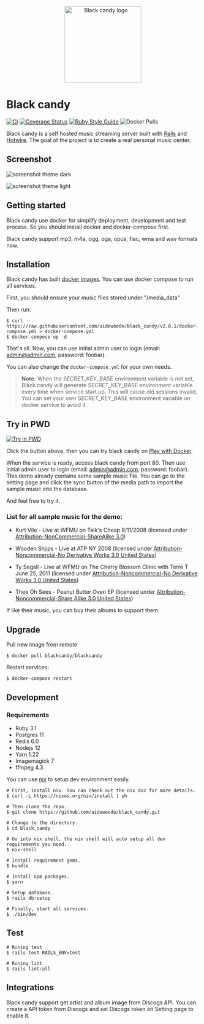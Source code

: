 <p align='center'>
  <img alt='Black candy logo' width='200' src='https://raw.githubusercontent.com/aidewoode/black_candy/master/app/assets/images/logo.svg'>
</p>

# Black candy
[![CI](https://github.com/aidewoode/black_candy/actions/workflows/ci.yml/badge.svg)](https://github.com/aidewoode/black_candy/actions/workflows/ci.yml)
[![Coverage Status](https://coveralls.io/repos/github/aidewoode/black_candy/badge.svg?branch=master)](https://coveralls.io/github/aidewoode/black_candy?branch=master)
[![Ruby Style Guide](https://img.shields.io/badge/code_style-standard-brightgreen.svg)](https://github.com/testdouble/standard)
![Docker Pulls](https://img.shields.io/docker/pulls/blackcandy/blackcandy)

Black candy is a self hosted music streaming server built with [Rails](https://rubyonrails.org) and [Hotwire](https://hotwired.dev). The goal of the project is to create a real personal music center.

## Screenshot
![screenshot theme dark](https://raw.githubusercontent.com/aidewoode/black_candy/master/screenshots/screenshot_theme_dark.png)

![screenshot theme light](https://raw.githubusercontent.com/aidewoode/black_candy/master/screenshots/screenshot_theme_light.png)


## Getting started

Black candy use docker for simplify deployment, development and test process. So you should install docker and docker-compose first.

Black candy support mp3, m4a, ogg, oga, opus, flac, wma and wav formats now.

## Installation

Black candy has built [docker images](https://hub.docker.com/r/blackcandy/blackcandy). You can use docker compose to run all services.

First, you should ensure your music files stored under "/media_data" 

Then run: 

```shell
$ curl https://raw.githubusercontent.com/aidewoode/black_candy/v2.0.1/docker-compose.yml > docker-compose.yml
$ docker-compose up -d
```
That's all. Now, you can use initial admin user to login (email: admin@admin.com, password: foobar).

You can also change the `docker-compose.yml` for your own needs.

> **Note:** When the SECRET_KEY_BASE environment variable is not set, Black candy will generate SECRET_KEY_BASE environment variable every time when service start up. 
> This will cause old sessions invalid, You can set your own SECRET_KEY_BASE environment variable on docker service to avoid it.

## Try in PWD

[![Try in PWD](https://raw.githubusercontent.com/play-with-docker/stacks/master/assets/images/button.png)](http://play-with-docker.com/?stack=https://raw.githubusercontent.com/aidewoode/black_candy/master/docker-compose.pwd.yml)

Click the button above, then you can try black candy on [Play with Docker](https://labs.play-with-docker.com).

When the service is ready, access black candy from port 80. Then use initial admin user to login (email: admin@admin.com, password: foobar). This demo already contains some sample music file. You can go to the setting page and click the sync button of the media path to import the sample music into the database.

And feel free to try it.

### List for all sample music for the demo:

- Kurt Vile - Live at WFMU on Talk's Cheap 8/11/2008 (licensed under [Attribution-NonCommercial-ShareAlike 3.0](https://creativecommons.org/licenses/by-nc-sa/3.0/))		

- Wooden Shjips - Live at ATP NY 2008 (licensed under [Attribution-Noncommercial-No Derivative Works 3.0 United States](http://creativecommons.org/licenses/by-nc-nd/3.0/us/))

- Ty Segall - Live at WFMU on The Cherry Blossom Clinic with Terre T June 25, 2011 (licensed under [Attribution-Noncommercial-No Derivative Works 3.0 United States](http://creativecommons.org/licenses/by-nc-nd/3.0/us/))

- Thee Oh Sees - Peanut Butter Oven EP (licensed under [Attribution-Noncommercial-Share Alike 3.0 United States](http://creativecommons.org/licenses/by-nc-sa/3.0/us/)) 

If like their music, you can buy their albums to support them.


## Upgrade

Pull new image from remote

```shell
$ docker pull blackcandy/blackcandy
```

Restart services:

```shell
$ docker-compose restart 
```

## Development

### Requirements

- Ruby 3.1 
- Postgres 11
- Redis 6.0 
- Nodejs 12
- Yarn 1.22
- Imagemagick 7
- ffmpeg 4.3

You can use [nix](https://nixos.org) to setup dev environment easily. 

```shell
# First, install nix. You can check out the nix doc for more details.
$ curl -L https://nixos.org/nix/install | sh

# Then clone the repo.
$ git clone https://github.com/aidewoode/black_candy.git

# Change to the directory.
$ cd black_candy

# Go into nix shell, the nix shell will auto setup all dev requirements you need.
$ nix-shell 

# Install requirement gems.
$ bundle

# Install npm packages.
$ yarn

# Setup database.
$ rails db:setup

# Finally, start all services.
$ ./bin/dev 
```

## Test

```shell
# Runing test
$ rails test RAILS_ENV=test 

# Runing lint
$ rails lint:all 
```

## Integrations

Black candy support get artist and album image from Discogs API. You can create a API token from Discogs and set Discogs token on Setting page to enable it.
